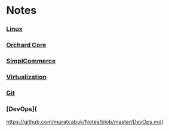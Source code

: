# Notes

### [Linux](https://github.com/muratcabuk/Notes/blob/master/Linux.md)
### [Orchard Core](https://github.com/muratcabuk/Notes/blob/master/OrchardCore.md)
### [SimplCommerce](https://github.com/muratcabuk/Notes/blob/master/SimplCommerce.md)
### [Virtualization](https://github.com/muratcabuk/Notes/blob/master/Virtualization.md)
### [Git](https://github.com/muratcabuk/Notes/blob/master/gitTutorial.md)
### [DevOps](
https://github.com/muratcabuk/Notes/blob/master/DevOps.md)
